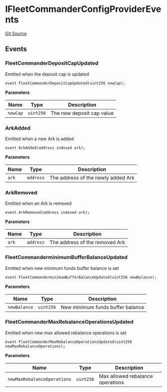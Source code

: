 # IFleetCommanderConfigProviderEvents
[Git Source](https://github.com/OasisDEX/summer-earn-protocol/blob/02b633fc64591288020c32f3fcb6421ab62209d5/src/events/IFleetCommanderConfigProviderEvents.sol)


## Events
### FleetCommanderDepositCapUpdated
Emitted when the deposit cap is updated


```solidity
event FleetCommanderDepositCapUpdated(uint256 newCap);
```

**Parameters**

|Name|Type|Description|
|----|----|-----------|
|`newCap`|`uint256`|The new deposit cap value|

### ArkAdded
Emitted when a new Ark is added


```solidity
event ArkAdded(address indexed ark);
```

**Parameters**

|Name|Type|Description|
|----|----|-----------|
|`ark`|`address`|The address of the newly added Ark|

### ArkRemoved
Emitted when an Ark is removed


```solidity
event ArkRemoved(address indexed ark);
```

**Parameters**

|Name|Type|Description|
|----|----|-----------|
|`ark`|`address`|The address of the removed Ark|

### FleetCommanderminimumBufferBalanceUpdated
Emitted when new minimum funds buffer balance is set


```solidity
event FleetCommanderminimumBufferBalanceUpdated(uint256 newBalance);
```

**Parameters**

|Name|Type|Description|
|----|----|-----------|
|`newBalance`|`uint256`|New minimum funds buffer balance|

### FleetCommanderMaxRebalanceOperationsUpdated
Emitted when new max allowed rebalance operations is set


```solidity
event FleetCommanderMaxRebalanceOperationsUpdated(uint256 newMaxRebalanceOperations);
```

**Parameters**

|Name|Type|Description|
|----|----|-----------|
|`newMaxRebalanceOperations`|`uint256`|Max allowed rebalance operations|

